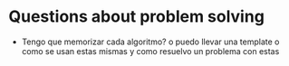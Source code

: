 # Questions about problem solving

- Tengo que memorizar cada algoritmo? o puedo llevar una template o como se usan estas mismas y como resuelvo un problema con estas
